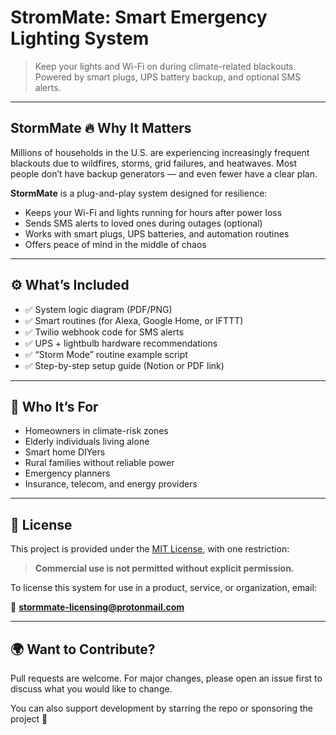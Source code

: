 # StromMate: Smart Emergency Lighting System

> Keep your lights and Wi-Fi on during climate-related blackouts. Powered by smart plugs, UPS battery backup, and optional SMS alerts.

---

## StormMate 🔥 Why It Matters

Millions of households in the U.S. are experiencing increasingly frequent blackouts due to wildfires, storms, grid failures, and heatwaves. Most people don’t have backup generators — and even fewer have a clear plan.

**StormMate** is a plug-and-play system designed for resilience:

- Keeps your Wi-Fi and lights running for hours after power loss
- Sends SMS alerts to loved ones during outages (optional)
- Works with smart plugs, UPS batteries, and automation routines
- Offers peace of mind in the middle of chaos

---

## ⚙️ What’s Included

- ✅ System logic diagram (PDF/PNG)
- ✅ Smart routines (for Alexa, Google Home, or IFTTT)
- ✅ Twilio webhook code for SMS alerts
- ✅ UPS + lightbulb hardware recommendations
- ✅ “Storm Mode” routine example script
- ✅ Step-by-step setup guide (Notion or PDF link)

---

## 👥 Who It’s For

- Homeowners in climate-risk zones
- Elderly individuals living alone
- Smart home DIYers
- Rural families without reliable power
- Emergency planners
- Insurance, telecom, and energy providers

---

## 🔐 License

This project is provided under the [MIT License](./LICENSE), with one restriction:

> **Commercial use is not permitted without explicit permission.**

To license this system for use in a product, service, or organization, email:

📩 **stormmate-licensing@protonmail.com**

---

## 🌍 Want to Contribute?

Pull requests are welcome. For major changes, please open an issue first to discuss what you would like to change.

You can also support development by starring the repo or sponsoring the project 💙
